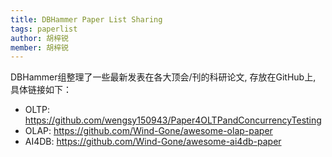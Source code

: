 ```yaml
---
title: DBHammer Paper List Sharing
tags: paperlist
author: 胡梓锐
member: 胡梓锐 
---
```


DBHammer组整理了一些最新发表在各大顶会/刊的科研论文, 存放在GitHub上, 具体链接如下：
- OLTP: https://github.com/wengsy150943/Paper4OLTPandConcurrencyTesting
- OLAP: https://github.com/Wind-Gone/awesome-olap-paper
- AI4DB: https://github.com/Wind-Gone/awesome-ai4db-paper